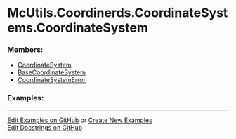 # <a id="McUtils.Coordinerds.CoordinateSystems.CoordinateSystem">McUtils.Coordinerds.CoordinateSystems.CoordinateSystem</a>
    


### Members:

  - [CoordinateSystem](CoordinateSystem/CoordinateSystem.md)
  - [BaseCoordinateSystem](CoordinateSystem/BaseCoordinateSystem.md)
  - [CoordinateSystemError](CoordinateSystem/CoordinateSystemError.md)

### Examples:



___

[Edit Examples on GitHub](https://github.com/McCoyGroup/References/edit/gh-pages/Documentation/examples/McUtils/Coordinerds/CoordinateSystems/CoordinateSystem.md) or 
[Create New Examples](https://github.com/McCoyGroup/References/new/gh-pages/?filename=Documentation/examples/McUtils/Coordinerds/CoordinateSystems/CoordinateSystem.md) <br/>
[Edit Docstrings on GitHub](https://github.com/McCoyGroup/McUtils/edit/master/Coordinerds/CoordinateSystems/CoordinateSystem/__init__.py?message=Update%20Docs)